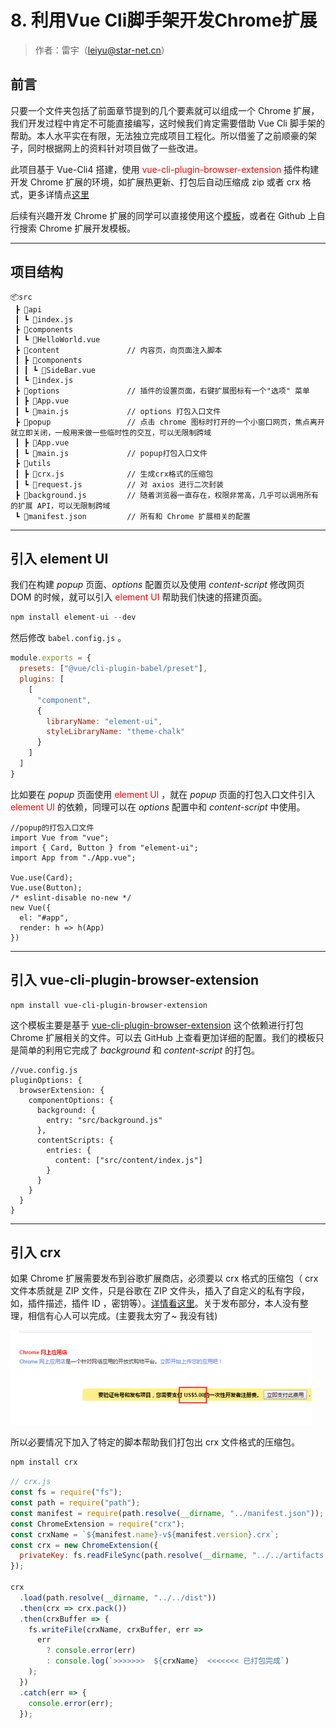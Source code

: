 # 8. 利用Vue Cli脚手架开发Chrome扩展

>作者：雷宇（leiyu@star-net.cn）

## 前言

只要一个文件夹包括了前面章节提到的几个要素就可以组成一个 Chrome 扩展，我们开发过程中肯定不可能直接编写，这时候我们肯定需要借助 Vue Cli 脚手架的帮助。本人水平实在有限，无法独立完成项目工程化。所以借鉴了之前顺豪的架子，同时根据网上的资料针对项目做了一些改进。

此项目基于 Vue-Cli4 搭建，使用 <font color=red>vue-cli-plugin-browser-extension</font> 插件构建开发 Chrome 扩展的环境，如扩展热更新、打包后自动压缩成 zip 或者 crx 格式，更多详情点[这里](https://github.com/adambullmer/vue-cli-plugin-browser-extension)

后续有兴趣开发 Chrome 扩展的同学可以直接使用这个[模板][1]，或者在 Github 上自行搜索 Chrome 扩展开发模板。

-------------------------
## 项目结构
```
📦src
 ┣ 📂api
 ┃ ┗ 📜index.js
 ┣ 📂components
 ┃ ┗ 📜HelloWorld.vue
 ┣ 📂content               // 内容页，向页面注入脚本
 ┃ ┣ 📂components
 ┃ ┃ ┗ 📜SideBar.vue
 ┃ ┗ 📜index.js
 ┣ 📂options               // 插件的设置页面，右键扩展图标有一个"选项" 菜单
 ┃ ┣ 📜App.vue
 ┃ ┗ 📜main.js             // options 打包入口文件
 ┣ 📂popup                 // 点击 chrome 图标时打开的一个小窗口网页，焦点离开就立即关闭，一般用来做一些临时性的交互，可以无限制跨域
 ┃ ┣ 📜App.vue
 ┃ ┗ 📜main.js             // popup打包入口文件
 ┣ 📂utils
 ┃ ┣ 📜crx.js              // 生成crx格式的压缩包
 ┃ ┗ 📜request.js          // 对 axios 进行二次封装
 ┣ 📜background.js         // 随着浏览器一直存在，权限非常高，几乎可以调用所有的扩展 API，可以无限制跨域
 ┗ 📜manifest.json         // 所有和 Chrome 扩展相关的配置
```
----------------------
## 引入 element UI

我们在构建 *popup* 页面、*options* 配置页以及使用 *content-script* 修改网页 DOM 的时候，就可以引入 <font color=red>element UI</font> 帮助我们快速的搭建页面。

``` js
npm install element-ui --dev
```
然后修改 `babel.config.js` 。

```js
module.exports = {
  presets: ["@vue/cli-plugin-babel/preset"],
  plugins: [
    [
      "component",
      {
        libraryName: "element-ui",
        styleLibraryName: "theme-chalk"
      }
    ]
  ]
}
```
比如要在 *popup* 页面使用 <font color=red>element UI</font> ，就在 *popup* 页面的打包入口文件引入 <font color=red>element UI</font> 的依赖，同理可以在 *options* 配置中和 *content-script* 中使用。

``` JS
//popup的打包入口文件
import Vue from "vue";
import { Card, Button } from "element-ui";
import App from "./App.vue";

Vue.use(Card);
Vue.use(Button);
/* eslint-disable no-new */
new Vue({
  el: "#app",
  render: h => h(App)
})
```
-----------------------
## 引入 vue-cli-plugin-browser-extension

```JS
npm install vue-cli-plugin-browser-extension
```

这个模板主要是基于 [vue-cli-plugin-browser-extension][2] 这个依赖进行打包 Chrome 扩展相关的文件。可以去 GitHub 上查看更加详细的配置。我们的模板只是简单的利用它完成了 *background* 和 *content-script* 的打包。

```JS
//vue.config.js
pluginOptions: {
  browserExtension: {
    componentOptions: {
      background: {
        entry: "src/background.js"
      },
      contentScripts: {
        entries: {
          content: ["src/content/index.js"]
        }
      }
    }
  }
}
```
--------------------------
## 引入 crx

如果 Chrome 扩展需要发布到谷歌扩展商店，必须要以 crx 格式的压缩包（ crx 文件本质就是 ZIP 文件，只是谷歌在 ZIP 文件头，插入了自定义的私有字段，如，插件描述，插件 ID ，密钥等）。[详情看这里][3]。关于发布部分，本人没有整理，相信有心人可以完成。(主要我太穷了~ 我没有钱)

![](./image/8-1-extendedPayment.png)

所以必要情况下加入了特定的脚本帮助我们打包出 crx 文件格式的压缩包。

```js
npm install crx
```

```js
// crx.js
const fs = require("fs");
const path = require("path");
const manifest = require(path.resolve(__dirname, "../manifest.json"));
const ChromeExtension = require("crx");
const crxName = `${manifest.name}-v${manifest.version}.crx`;
const crx = new ChromeExtension({
  privateKey: fs.readFileSync(path.resolve(__dirname, "../../artifacts.pem"))
});

crx
  .load(path.resolve(__dirname, "../../dist"))
  .then(crx => crx.pack())
  .then(crxBuffer => {
    fs.writeFile(crxName, crxBuffer, err =>
      err
        ? console.error(err)
        : console.log(`>>>>>>>  ${crxName}  <<<<<<< 已打包完成`)
    );
  })
  .catch(err => {
    console.error(err);
  });

```



[1]:https://github.com/lemonly14/vue-extension-template
[2]:https://github.com/adambullmer/vue-cli-plugin-browser-extension
[3]:https://blog.csdn.net/wanwuguicang/article/details/79742017
